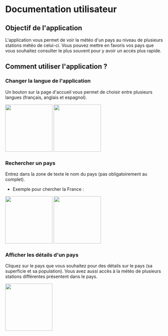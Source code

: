 # Documentation utilisateur
## Objectif de l'application 
L'application vous permet de voir la météo d'un pays au niveau de plusieurs stations météo de celui-ci.
Vous pouvez mettre en favoris vos pays que vous souhaitez consulter le plus souvent pour y avoir un accès plus rapide.
## Comment utiliser l'application ?
### Changer la langue de l'application
Un bouton sur la page d'accueil vous permet de choisir entre plusieurs langues (français, anglais et espagnol).

<img src="https://github.com/MaxenceJRY/TPMIN2_Alban_Maxence/assets/135508615/be6cedbe-553a-4310-b49b-4e55f818db14" width="150">
<img src="https://github.com/MaxenceJRY/TPMIN2_Alban_Maxence/assets/135508615/587c5016-c8aa-4268-965d-5a6cc7bd4733" width="150">

### Rechercher un pays
Entrez dans la zone de texte le nom du pays (pas obligatoirement au complet). 

- Exemple pour chercher la France :

<img src="https://github.com/MaxenceJRY/TPMIN2_Alban_Maxence/assets/135508615/621c2e26-4bd1-4688-b607-ed8a9579c7d5" width="150">
<img src="https://github.com/MaxenceJRY/TPMIN2_Alban_Maxence/assets/135508615/92346887-3abd-4430-a6c3-724cb069049b" width="150">

### Afficher les détails d'un pays
Cliquez sur le pays que vous souhaitez pour des détails sur le pays (sa superficie et sa population). Vous avez aussi accès à la météo
de plusieurs stations différentes présentent dans le pays.

<img src="https://github.com/MaxenceJRY/TPMIN2_Alban_Maxence/assets/135508615/abe67744-82e7-4935-b899-c8174afb4396" width="150">
